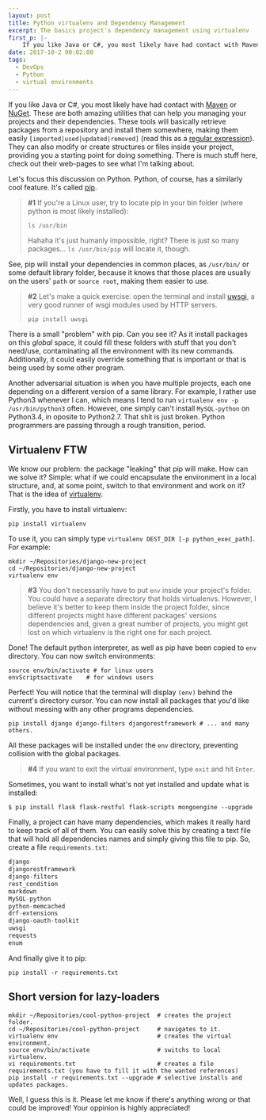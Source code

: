```yaml
---
layout: post
title: Python virtualenv and Dependency Management
excerpt: The basics project's dependency management using virtualenv
first_p: |-
    If you like Java or C#, you most likely have had contact with Maven or NuGet. These are both amazing utilities that can help you managing your projects and their dependencies. These tools will basically retrieve packages from a repository and install them somewhere, making them easily <code>[imported|used|updated|removed]</code> (read this as a regular expression). They can also modify or create structures or files inside your project, providing you a starting point for doing something. There is much stuff here, check out their web-pages to see what I'm talking about.
date: 2017-10-2 00:02:00
tags:
  - DevOps
  - Python
  - virtual environments
---
```


<span class="display-6">If</span> you like Java or C#, you most likely have had contact with [Maven](https://maven.apache.org/) or [NuGet](https://www.nuget.org/). These are both amazing utilities that can help you managing your projects and their dependencies. These tools will basically retrieve packages from a repository and install them somewhere, making them easily `[imported|used|updated|removed]` (read this as a [regular expression](http://en.wikipedia.org/wiki/Regular_expression)). They can also modify or create structures or files inside your project, providing you a starting point for doing something. There is much stuff here, check out their web-pages to see what I'm talking about.

Let's focus this discussion on Python. Python, of course, has a similarly cool feature. It's called [pip](https://pypi.python.org/pypi/pip).

> **#1** If you're a Linux user, try to locate pip in your bin folder (where python is most likely installed):
> ```shell
> ls /usr/bin
> ```
> Hahaha it's just humanly impossible, right? There is just so many packages... `ls /usr/bin/pip` will locate it, though.

See, pip will install your dependencies in common places, as `/usr/bin/` or some default library folder, because it knows that those places are usually on the users' `path` or `source root`, making them easier to use.

> **#2** Let's make a quick exercise: open the terminal and install [uwsgi](https://uwsgi-docs.readthedocs.org/en/latest/), a very good runner of wsgi modules used by HTTP servers.
> ```shell
> pip install uwsgi
> ```

There is a small "problem" with pip. Can you see it? As it install packages on this *global* space, it could fill these folders with stuff that you don't need/use, contaminating all the environment with its new commands. Additionally, it could easily override something that is important or that is being used by some other program.


Another adversarial situation is when you have multiple projects, each one depending on a different version of a same library. For example, I rather use Python3 whenever I can, which means I tend to run `virtualenv env -p /usr/bin/python3` often. However, one simply can't install `MySQL-python` on Python3.4, in oposite to Python2.7. That shit is just broken. Python programmers are passing through a rough transition, period.


## Virtualenv FTW

We know our problem: the package "leaking" that pip will make. How can we solve it? Simple: what if we could encapsulate the environment in a local structure, and, at some point, switch to that environment and work on it? That is the idea of [virtualenv](https://virtualenv.pypa.io/en/latest/).

Firstly, you have to install virtualenv:
```shell
pip install virtualenv
```

To use it, you can simply type `virtualenv DEST_DIR [-p python_exec_path]`.
For example:

```shell
mkdir ~/Repositories/django-new-project
cd ~/Repositories/django-new-project
virtualenv env
```
> **#3** You don't necessarily have to put `env` inside your project's folder. You could have a separate directory that holds virtualenvs. However, I believe it's better to keep them inside the project folder, since different projects might have different packages' versions dependencies and, given a great number of projects, you might get lost on which virtualenv is the right one for each project.

Done! The default python interpreter, as well as pip have been copied to `env` directory. You can now switch environments:

```shell
source env/bin/activate # for linux users
envScriptsactivate    # for windows users
```

Perfect! You will notice that the terminal will display `(env)` behind the current's directory cursor. You can now install all packages that you'd like without messing with any other programs dependencies.

```shell
pip install django django-filters djangorestframework # ... and many others.
```

All these packages will be installed under the `env` directory, preventing collision with the global packages.
> **#4** If you want to exit the virtual environment, type `exit` and hit `Enter`.

Sometimes, you want to install what's not yet installed and update what is installed:
```shell
$ pip install flask flask-restful flask-scripts mongoengine --upgrade
```

Finally, a project can have many dependencies, which makes it really hard to keep track of all of them. You can
easily solve this by creating a text file that will hold all dependencies names and simply giving this file to pip.
So, create a file `requirements.txt`:

```python
django
djangorestframework
django-filters
rest_condition
markdown
MySQL-python
python-memcached
drf-extensions
django-oauth-toolkit
uwsgi
requests
enum
```

And finally give it to pip:
```shell
pip install -r requirements.txt
```

## Short version for lazy-loaders
```shell
mkdir ~/Repositories/cool-python-project  # creates the project folder.
cd ~/Repositories/cool-python-project     # navigates to it.
virtualenv env                            # creates the virtual environment.
source env/bin/activate                   # switchs to local virtualenv.
vi requirements.txt                       # creates a file requirements.txt (you have to fill it with the wanted references)
pip install -r requirements.txt --upgrade # selective installs and updates packages.
```

Well, I guess this is it. Please let me know if there's anything wrong or that could be improved! Your oppinion is highly appreciated!
